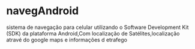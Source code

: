 # navegAndroid
sistema de navegação para celular utilizando o Software Development Kit (SDK) da plataforma Android,Com localização de Satélites,localização atravé do google maps e informações d etrafego
